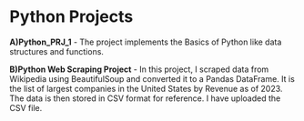 # Python Projects
**A)Python_PRJ_1** -  The project implements the Basics of Python like data structures and functions.


**B)Python Web Scraping Project** - In this project, I scraped data from Wikipedia using BeautifulSoup and converted it to a Pandas DataFrame. It is the list of largest companies in the United States by Revenue as of 2023. The data is then stored in CSV format for reference. I have uploaded the CSV file.
